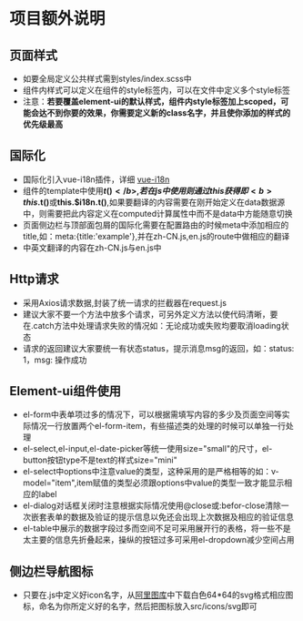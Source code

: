 # 项目额外说明


## 页面样式

* 如要全局定义公共样式需到styles/index.scss中
* 组件内样式可以定义在组件的style标签内，可以在文件中定义多个style标签
* 注意：<b>若要覆盖element-ui的默认样式，组件内style标签加上scoped，可能会达不到你要的效果，你需要定义新的class名字，并且使你添加的样式的优先级最高</b>

## 国际化

* 国际化引入vue-i18n插件，详细 [vue-i18n](http://kazupon.github.io/vue-i18n/en/)
* 组件的template中使用<b>$t()</b>,若在js中使用则通过this获得即<b>this.$t()</b>或<b>this.$i18n.t()</b>,如果要翻译的内容需要在刚开始定义在data数据源中，则需要把此内容定义在computed计算属性中而不是data中方能随意切换
* 页面侧边栏与顶部面包屑的国际化需要在配置路由的时候meta中添加相应的title,如：meta:{title:'example'},并在zh-CN.js,en.js的route中做相应的翻译
* 中英文翻译的内容在zh-CN.js与en.js中

## Http请求

* 采用Axios请求数据,封装了统一请求的拦截器在request.js
* 建议大家不要一个方法中放多个请求，可另外定义方法以使代码清晰，要在.catch方法中处理请求失败的情况如：无论成功或失败均要取消loading状态
* 请求的返回建议大家要统一有状态status，提示消息msg的返回，如：status: 1，msg: 操作成功

## Element-ui组件使用

* el-form中表单项过多的情况下，可以根据需填写内容的多少及页面空间等实际情况一行放置两个el-form-item，有些描述类的处理的时候可以单独一行处理
* el-select,el-input,el-date-picker等统一使用size="small"的尺寸，el-button按钮type不是text的样式size="mini"
* el-select中options中注意value的类型，这种采用的是严格相等的如：v-model="item",item赋值的类型必须跟options中value的类型一致才能显示相应的label
* el-dialog对话框关闭时注意根据实际情况使用@close或:befor-close清除一次嵌套表单的数据及验证的提示信息以免还会出现上次数据及相应的验证信息
* el-table中展示的数据字段过多而空间不足可采用展开行的表格，将一些不是太主要的信息先折叠起来，操纵的按钮过多可采用el-dropdown减少空间占用

## 侧边栏导航图标

* 只要在.js中定义好icon名字，从[阿里图库](http://www.iconfont.cn/)中下载白色64*64的svg格式相应图标，命名为你所定义好的名字，然后把图标放入src/icons/svg即可